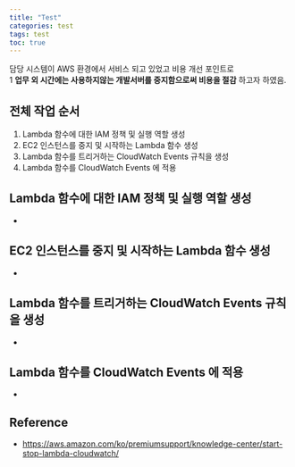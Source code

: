 ```yaml
---
title: "Test"
categories: test
tags: test
toc: true
---
```


담당 시스템이 AWS 환경에서 서비스 되고 있었고 비용 개선 포인트로 <br> 1
**업무 외 시간에는 사용하지않는 개발서버를 중지함으로써 비용을 절감** 하고자 하였음.

## 전체 작업 순서
1. Lambda 함수에 대한 IAM 정책 및 실행 역할 생성
2. EC2 인스턴스를 중지 및 시작하는 Lambda 함수 생성
3. Lambda 함수를 트리거하는 CloudWatch Events 규칙을 생성
4. Lambda 함수를 CloudWatch Events 에 적용

## Lambda 함수에 대한 IAM 정책 및 실행 역할 생성 
-  


## EC2 인스턴스를 중지 및 시작하는 Lambda 함수 생성
- 


## Lambda 함수를 트리거하는 CloudWatch Events 규칙을 생성
- 


## Lambda 함수를 CloudWatch Events 에 적용
-

## Reference
- https://aws.amazon.com/ko/premiumsupport/knowledge-center/start-stop-lambda-cloudwatch/
